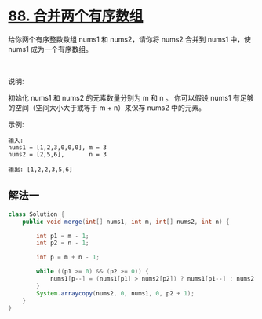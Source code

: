 # [88. 合并两个有序数组](https://leetcode-cn.com/problems/merge-sorted-array/)

给你两个有序整数数组 nums1 和 nums2，请你将 nums2 合并到 nums1 中，使 nums1 成为一个有序数组。

 

说明:

初始化 nums1 和 nums2 的元素数量分别为 m 和 n 。
你可以假设 nums1 有足够的空间（空间大小大于或等于 m + n）来保存 nums2 中的元素。
 

示例:

```
输入:
nums1 = [1,2,3,0,0,0], m = 3
nums2 = [2,5,6],       n = 3

输出: [1,2,2,3,5,6]
```


## 解法一

```Java
class Solution {
    public void merge(int[] nums1, int m, int[] nums2, int n) {

        int p1 = m - 1;
        int p2 = n - 1;

        int p = m + n - 1;

        while ((p1 >= 0) && (p2 >= 0)) {
            nums1[p--] = (nums1[p1] > nums2[p2]) ? nums1[p1--] : nums2[p2--]; 
        }
        System.arraycopy(nums2, 0, nums1, 0, p2 + 1);
    }
}
```
